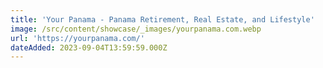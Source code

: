 ```yaml
---
title: 'Your Panama - Panama Retirement, Real Estate, and Lifestyle'
image: /src/content/showcase/_images/yourpanama.com.webp
url: 'https://yourpanama.com/'
dateAdded: 2023-09-04T13:59:59.000Z
---
```


